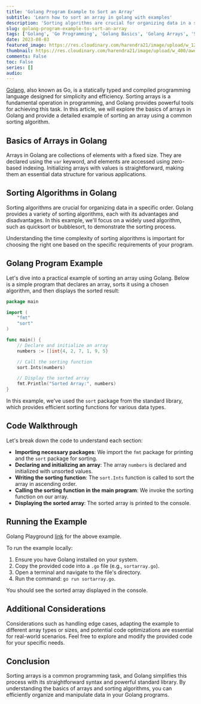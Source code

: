```yaml
---
title: 'Golang Program Example to Sort an Array'
subtitle: 'Learn how to sort an array in golang with examples'
description: 'Sorting algorithms are crucial for organizing data in a specific order. Golang provides a variety of sorting algorithms, each with its advantages and disadvantages.'
slug: golang-program-example-to-sort-an-array
tags: ['Golang', 'Go Programming', 'Golang Basics', 'Golang Arrays', 'Software Development']
date: 2023-08-03
featured_image: https://res.cloudinary.com/harendra21/image/upload/w_1200/awesome-blog/awesome-golang/Golang_Example_To_Sort_an_Array_he41of.png
thumbnail: https://res.cloudinary.com/harendra21/image/upload/w_400/awesome-blog/awesome-golang/Golang_Example_To_Sort_an_Array_he41of.png
comments: False
toc: False
series: []
audio: 
---
```

[Golang](https://golang.withcodeexample.com/), also known as Go, is a statically typed and compiled programming language designed for simplicity and efficiency. Sorting arrays is a fundamental operation in programming, and Golang provides powerful tools for achieving this task. In this article, we will explore the basics of arrays in Golang and provide a detailed example of sorting an array using a common sorting algorithm.

## Basics of Arrays in Golang

Arrays in Golang are collections of elements with a fixed size. They are declared using the `var` keyword, and elements are accessed using zero-based indexing. Initializing arrays with values is straightforward, making them an essential data structure for various applications.

## Sorting Algorithms in Golang

Sorting algorithms are crucial for organizing data in a specific order. Golang provides a variety of sorting algorithms, each with its advantages and disadvantages. In this example, we'll focus on a widely used algorithm, such as quicksort or bubblesort, to demonstrate the sorting process.

Understanding the time complexity of sorting algorithms is important for choosing the right one based on the specific requirements of your program.

## Golang Program Example

Let's dive into a practical example of sorting an array using Golang. Below is a simple program that declares an array, sorts it using a chosen algorithm, and then displays the sorted result:

```go
package main

import (
	"fmt"
	"sort"
)

func main() {
	// Declare and initialize an array
	numbers := []int{4, 2, 7, 1, 9, 5}

	// Call the sorting function
	sort.Ints(numbers)

	// Display the sorted array
	fmt.Println("Sorted Array:", numbers)
}
```

In this example, we've used the `sort` package from the standard library, which provides efficient sorting functions for various data types.

## Code Walkthrough

Let's break down the code to understand each section:

* **Importing necessary packages**: We import the `fmt` package for printing and the `sort` package for sorting.
* **Declaring and initializing an array**: The array `numbers` is declared and initialized with unsorted values.
* **Writing the sorting function**: The `sort.Ints` function is called to sort the array in ascending order.
* **Calling the sorting function in the main program**: We invoke the sorting function on our array.
* **Displaying the sorted array**: The sorted array is printed to the console.

## Running the Example

Golang Playground [link](https://go.dev/play/p/DmEts9esaw4) for the above example.

To run the example locally:

1. Ensure you have Golang installed on your system.
2. Copy the provided code into a `.go` file (e.g., `sortarray.go`).
3. Open a terminal and navigate to the file's directory.
4. Run the command: `go run sortarray.go`.

You should see the sorted array displayed in the console.

## Additional Considerations

Considerations such as handling edge cases, adapting the example to different array types or sizes, and potential code optimizations are essential for real-world scenarios. Feel free to explore and modify the provided code for your specific needs.

## Conclusion

Sorting arrays is a common programming task, and Golang simplifies this process with its straightforward syntax and powerful standard library. By understanding the basics of arrays and sorting algorithms, you can efficiently organize and manipulate data in your Golang programs.